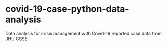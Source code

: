 # covid-19-case-python-data-analysis
Data analysis for crisis management with Covid-19 reported case data from JHU CSSE

